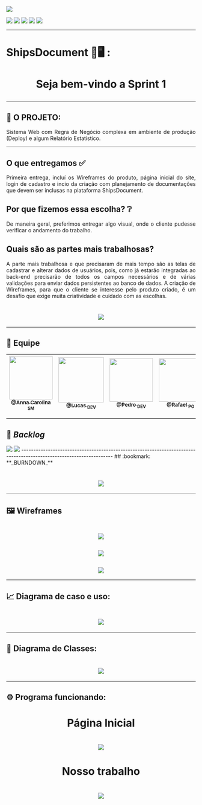 <p><img src="https://img.shields.io/badge/Menu%20Principal-Projeto%20Concluído-green?style=for-the-badge&logo=appveyor"></p>
<p>
<img src="https://img.shields.io/badge/Tecnologias-JAVA-blueviolet">
<img src="https://img.shields.io/badge/Tecnologia-Linguagem Javascript, NodeJS-blueviolet">
<img src="https://img.shields.io/badge/Tecnologia-Angular, React e Vue -blueviolet">
<img src="https://img.shields.io/badge/Tecnologia-Docker-blueviolet">
<img src="https://img.shields.io/badge/Tecnologia-Nuvem-blueviolet">
</p>

 
 --------------------------------------------------------------------------------------------------------------------

<p><h1>ShipsDocument 📖🖥️ :</h1></p>
<h1 align="center">Seja bem-vindo a Sprint 1 </p> </h1> 

--------------------------------------------------------------------------------------------------------------------
## :microscope: O PROJETO: 

<p align="justify"> Sistema Web com Regra de Negócio complexa em ambiente de produção (Deploy) e algum 
Relatório Estatístico.</p>


--------------------------------------------------------------------------------------------------------------------
## O que entregamos ✅
<p align="justify"> Primeira entrega, incluí os Wireframes do produto, página inicial do site, login de cadastro e incio da criação com planejamento de documentações que devem ser inclusas na plataforma ShipsDocument.</p>

## Por que fizemos essa escolha? ❔
<p align="justify">De maneira geral, preferimos entregar algo visual, onde o cliente pudesse verificar o andamento do trabalho.</p>

## Quais são as partes mais trabalhosas? 
<p align="justify">A parte mais trabalhosa e que precisaram de mais tempo são as telas de cadastrar e alterar dados de usuários, pois, como já estarão integradas ao back-end precisarão de todos os campos necessários e de várias validações para enviar dados persistentes ao banco de dados. 
A criação de Wireframes, para que o cliente se interesse pelo produto criado, é um desafio que exige muita criatividade e cuidado com as escolhas.</p>

## <h1 align="center"> ![](https://github.com/developersapi/Sistema-Web-com-Regra-de-Negocio/blob/main/sprintcard1.png) </h1> 
--------------------------------------------------------------------------------------------------------------------


## 	:handshake: Equipe

[<img src="https://github.com/developersapi/LMSApp/blob/main/anna.jpeg" width=115 > <br> <sub> @Anna Carolina <sub> SM </sub>](https://github.com/AnnaCMendes)| [<img src="https://github.com/developersapi/LMSApp/blob/main/lucas.jpg" width=120 > <br> <sub> @Lucas <sub> DEV </sub>](https://github.com/lucassilva676) | [<img src="https://github.com/developersapi/LMSApp/blob/main/pedrofs.jpg" width=115 > <br> <sub> @Pedro <sub> DEV </sub>](https://github.com/PedroSilva201) | [<img src="https://github.com/developersapi/LMSApp/blob/main/rafael.jpg" width=115 > <br> <sub> @Rafael <sub> PO </sub>](https://github.com/rafaeldossper) | [<img src="https://avatars.githubusercontent.com/u/64873343?v=4" width=115 > <br> <sub> @Renan <sub> DEV </sub>](https://github.com/medrenan) | [<img src="https://avatars.githubusercontent.com/u/67070670?v=4" width=115 > <br> <sub> @Nicolas <sub> DEV </sub>](https://github.com/nicursino)
 | :---: |:---:|:---:|:---:|:---:|:---:|


--------------------------------------------------------------------------------------------------------------------

## :bookmark: **_Backlog_**

<img src ="https://github.com/developersapi/Sistema-Web-com-Regra-de-Negocio/blob/sprint01/Backlog-Sprint1.PNG">
<img src = "https://github.com/developersapi/Sistema-Web-com-Regra-de-Negocio/blob/sprint01/Backlog-Sprint1_2.PNG">
--------------------------------------------------------------------------------------------------------------------
## :bookmark: **_BURNDOWN_**


## <h1 align="center"> ![](https://github.com/developersapi/Sistema-Web-com-Regra-de-Negocio/blob/sprint01/Gr%C3%A1fico%20Burdwon.png) </h1>

--------------------------------------------------------------------------------------------------------------------

## :framed_picture: Wireframes

## <h1 align="center"><img src="https://github.com/developersapi/Sistema-Web-com-Regra-de-Negocio/blob/main/wf1.png">
## <h2 align="center"><img src="https://github.com/developersapi/Sistema-Web-com-Regra-de-Negocio/blob/main/wf2.png">
## <h3 align="center"><img src="https://github.com/developersapi/Sistema-Web-com-Regra-de-Negocio/blob/main/wf3.png">

--------------------------------------------------------------------------------------------------------------------

## :chart_with_upwards_trend: Diagrama de caso e uso:

### <h1 align="center"> ![](https://github.com/developersapi/Sistema-Web-com-Regra-de-Negocio/blob/sprint01/Diagrama%20de%20Casos.jpeg) </h1>

--------------------------------------------------------------------------------------------------------------------

## :tea: Diagrama de Classes:

### <h1 align="center"> ![](https://github.com/developersapi/Sistema-Web-com-Regra-de-Negocio/blob/sprint01/Diagrama%20de%20classes.jpeg) </h1>

 
--------------------------------------------------------------------------------------------------------------------



## :gear: Programa funcionando:
### <h1 align="center"> Página Inicial </h1> 
### <h1 align="center"> ![](https://github.com/developersapi/Sistema-Web-com-Regra-de-Negocio/blob/main/landingpagelogin.gif) </h1> 
### <h1 align="center"> Nosso trabalho</h1> 
### <h1 align="center"> ![](https://github.com/developersapi/Sistema-Web-com-Regra-de-Negocio/blob/main/rodando-projeto.gif) </h1> 
